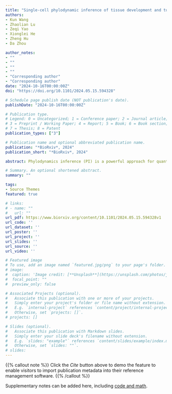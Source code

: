 ```yaml
---
title: "Single-cell phylodynamic inference of tissue development and tumor evolution"
authors:
- Kun Wang
- Zhaolian Lu
- Zeqi Yao
- Xionglei He
- Zheng Hu
- Da Zhou

author_notes:
- ""
- ""
- ""
- ""
- "Corresponding author"
- "Corresponding author"
date: "2024-10-16T00:00:00Z"
doi: "https://doi.org/10.1101/2024.05.15.594328"

# Schedule page publish date (NOT publication's date).
publishDate: "2024-10-16T00:00:00Z"

# Publication type.
# Legend: 0 = Uncategorized; 1 = Conference paper; 2 = Journal article;
# 3 = Preprint / Working Paper; 4 = Report; 5 = Book; 6 = Book section;
# 7 = Thesis; 8 = Patent
publication_types: ["3"]

# Publication name and optional abbreviated publication name.
publication: "*BioRxiv*, 2024"
publication_short: "*BioRxiv*, 2024"

abstract: Phylodynamics inference (PI) is a powerful approach for quantifying population dynamics and evolutionary trajectories of natural species based on phylogenetic trees. The emergence of single-cell lineage tracing technologies now enables the reconstruction of phylogenetic trees for thousands of individual cells within a multicellular organism, opening avenues for employing PI methodologies at the cellular level. However, the intricate process of cell differentiation poses challenges for directly applying current PI frameworks in somatic tissues. Here, we introduce a novel computational approach called single-cell phylodynamic explorer (scPhyloX), designed to model structured cell populations in various cell states, by leveraging single-cell phylogenetic trees to infer dynamics of tissue development and tumor evolution. Our comprehensive simulations demonstrate the high accuracy of scPhyloX across various biological scenarios. Application of scPhyloX to three real datasets of single-cell lineage tracing unveils novel insights into somatic dynamics, such as the overshoot of cycling stem cell populations in fly organ development, clonal expansion of multipotent progenitors of hematopoiesis during human aging, and pronounced subclonal selection in early colorectal tumorigenesis. Thus, scPhyloX is an innovative computational method for investigating the development and evolution of somatic tissues.

# Summary. An optional shortened abstract.
summary: ""

tags:
- Source Themes
featured: true

# links:
# - name: ""
#   url: ""
url_pdf: https://www.biorxiv.org/content/10.1101/2024.05.15.594328v1
url_code: ''
url_dataset: ''
url_poster: ''
url_project: ''
url_slides: ''
url_source: ''
url_video: ''

# Featured image
# To use, add an image named `featured.jpg/png` to your page's folder. 
# image:
#  caption: 'Image credit: [**Unsplash**](https://unsplash.com/photos/jdD8gXaTZsc)'
#  focal_point: ""
#  preview_only: false

# Associated Projects (optional).
#   Associate this publication with one or more of your projects.
#   Simply enter your project's folder or file name without extension.
#   E.g. `internal-project` references `content/project/internal-project/index.md`.
#   Otherwise, set `projects: []`.
# projects: []

# Slides (optional).
#   Associate this publication with Markdown slides.
#   Simply enter your slide deck's filename without extension.
#   E.g. `slides: "example"` references `content/slides/example/index.md`.
#   Otherwise, set `slides: ""`.
# slides:
---
```


{{% callout note %}}
Click the *Cite* button above to demo the feature to enable visitors to import publication metadata into their reference management software.
{{% /callout %}}

Supplementary notes can be added here, including [code and math](https://sourcethemes.com/academic/docs/writing-markdown-latex/).
